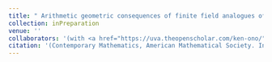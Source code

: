 ```yaml
---
title: " Arithmetic geometric consequences of finite field analogues of classical 2F1 and 3F2 hypergeometric function identities."
collection: inPreparation
venue: ''
collaborators: '(with <a href="https://uva.theopenscholar.com/ken-ono/" target=_blank>Ken Ono</a> and <a href="https://eleanormcspirit.com/" target=_blank>Eleanor McSpirit</a>)'
citation: '(Contemporary Mathematics, American Mathematical Society. In Preparation.)'
---
```

